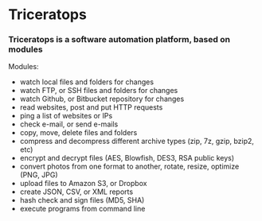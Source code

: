 
# Triceratops

### Triceratops is a software automation platform, based on modules

Modules:

- watch local files and folders for changes
- watch FTP, or SSH files and folders for changes
- watch Github, or Bitbucket repository for changes
- read websites, post and put HTTP requests
- ping a list of websites or IPs
- check e-mail, or send e-mails
- copy, move, delete files and folders
- compress and decompress different archive types (zip, 7z, gzip, bzip2, etc)
- encrypt and decrypt files (AES, Blowfish, DES3, RSA public keys)
- convert photos from one format to another, rotate, resize, optimize (PNG, JPG)
- upload files to Amazon S3, or Dropbox
- create JSON, CSV, or XML reports
- hash check and sign files (MD5, SHA)
- execute programs from command line
